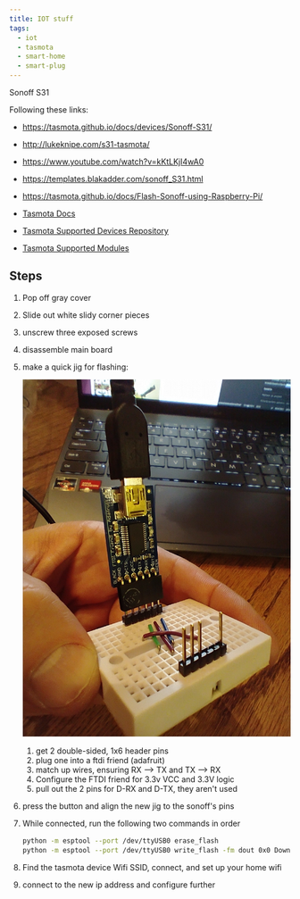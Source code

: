 ```yaml
---
title: IOT stuff
tags: 
  - iot
  - tasmota
  - smart-home
  - smart-plug
---
```


Sonoff S31

Following these links:

* <https://tasmota.github.io/docs/devices/Sonoff-S31/>
* <http://lukeknipe.com/s31-tasmota/>
* <https://www.youtube.com/watch?v=kKtLKjI4wA0>
* <https://templates.blakadder.com/sonoff_S31.html>
* <https://tasmota.github.io/docs/Flash-Sonoff-using-Raspberry-Pi/>

* [Tasmota Docs](https://tasmota.github.io/docs/#license)
* [Tasmota Supported Devices Repository](https://templates.blakadder.com/)
* [Tasmota Supported Modules](https://tasmota.github.io/docs/Supported-Modules/)

## Steps

1. Pop off gray cover
1. Slide out white slidy corner pieces
1. unscrew three exposed screws
1. disassemble main board
1. make a quick jig for flashing:

    ![Figure](img_20220812_220924561.jpg)

    1. get 2 double-sided, 1x6 header pins
    1. plug one into a ftdi friend (adafruit)
    1. match up wires, ensuring RX --> TX and TX --> RX
    1. Configure the FTDI friend for 3.3v VCC and 3.3V logic
    1. pull out the 2 pins for D-RX and D-TX, they aren't used
1. press the button and align the new jig to the sonoff's pins
1. While connected, run the following two commands in order

    ```bash
    python -m esptool --port /dev/ttyUSB0 erase_flash
    python -m esptool --port /dev/ttyUSB0 write_flash -fm dout 0x0 Downloads/tasmota.bin
    ```
    
1. Find the tasmota device Wifi SSID, connect, and set up your home wifi
1. connect to the new ip address and configure further 